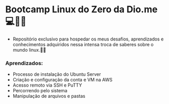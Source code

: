 # Bootcamp Linux do Zero da Dio.me 💻👨‍💻

- Repositório exclusivo para hospedar os meus desafios, aprendizados e conhecimentos adquiridos nessa intensa troca de saberes sobre o mundo linux.🐧🐧

### Aprendizados:

- Processo de instalação do Ubuntu Server
- Criação e configuração da conta e VM na AWS
- Acesso remoto via SSH e PuTTY
- Percorrendo pelo sistema
- Manipulação de arquivos e pastas

